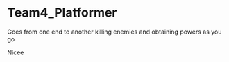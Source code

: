 # Team4_Platformer

Goes from one end to another killing enemies and obtaining powers as you go

Nicee
